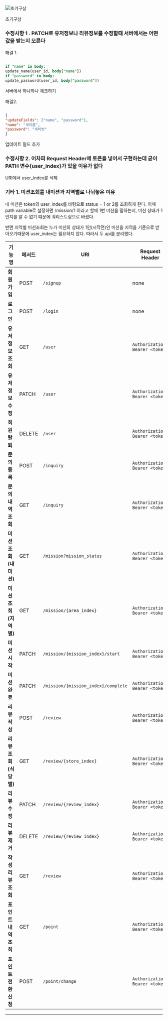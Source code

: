 ![초기구상](attachment:c8a6a22a-9841-4f75-8487-4a029af3f2e2:image.png)

초기구상

### 수정사항 1 .  PATCH로 유저정보나 리뷰정보를 수정할때 서버에서는 어떤 값을 받는지 모른다

해결 1.

```sql

if "name" in body:
update_name(user_id, body["name"])
if "password" in body:
update_password(user_id, body["password"])
```

서버에서 하나하나 체크하기

해결2.

```json

{
"updateFields": ["name", "password"],
"name": "새이름",
"password": "새비번"
}
```

업데이트 필드 추가

### 수정사항 2. 어차피 Request Header에 토큰을 넣어서 구현하는데 굳이 PATH 변수{user_index}가 있을 이유가 없다

URI에서 user_index를 삭제

### 기타 1. 미션조회를 내미션과 지역별로 나눠놓은 이유

내 미션은 token의 user_index를 바탕으로 status = 1 or 2를 조회하게 한다. 이때 path variable로 설정하면 /mission/1 이라고 할때 1번 미션을 말하는지, 미션 상태가 1인지를 알 수 없기 떄문에 쿼리스트링으로 바꿨다.

반면 지역별 미션조회는 누가 미션의 상태가 1인(시작전)인 미션을 지역을 기준으로 받아오기때문에 user_index는 필요하지 않다. 따라서 두 api를 분리했다.

| 기능명 | 메서드 | URI | Request Header | 요청 Body / 쿼리스트링 |
| --- | --- | --- | --- | --- |
| **회원가입** | POST | `/signup` | none | `{ id, password, name, email, gender, address, preferred_food }` |
| **로그인** | POST | `/login` | none | `{ id, password }` |
| **유저 정보 조회** | GET | `/user` | `Authorization: Bearer <token>` | none |
| **유저 정보 수정** | PATCH | `/user` | `Authorization: Bearer <token>` | `{ id, password, name, emial, phone, address}`  |
| **회원 탈퇴** | DELETE | `/user` | `Authorization: Bearer <token>` | none |
| **문의 등록** | POST | `/inquiry` | `Authorization: Bearer <token>` | `{ title, content, image, category }` |
| **문의 내역 조회** | GET | `/inquiry` | `Authorization: Bearer <token>` | none |
| **미션 조회 (내 미션)** | GET | `/mission?mission_status` | `Authorization: Bearer <token>` | `{ mission_status? }` |
| **미션 조회 (지역별)** | GET | `/mission/{area_index}` | `Authorization: Bearer <token>` | none |
| **미션 시작** | PATCH | `/mission/{mission_index}/start` | `Authorization: Bearer <token>` | none |
| **미션 완료** | PATCH | `/mission/{mission_index}/complete` | `Authorization: Bearer <token>` | none |
| **리뷰 작성** | POST | `/review` | `Authorization: Bearer <token>` | `{ title, content, rating , image }`  |
| **리뷰 조회 (식당별)** | GET | `/review/{store_index}` | `Authorization: Bearer <token>` | none |
| **리뷰 수정** | PATCH | `/review/{review_index}` | `Authorization: Bearer <token>` | `{ title, content, rating, image }` |
| **리뷰 제거** | DELETE | `/review/{review_index}` | `Authorization: Bearer <token>` | none |
| **작성 리뷰 조회** | GET | `/review` | `Authorization: Bearer <token>` | none |
| **포인트 내역 조회** | GET | `/point` | `Authorization: Bearer <token>` | none |
| **포인트 전환 신청** | POST | `/point/change` | `Authorization: Bearer <token>` | `{ point }` |

---
